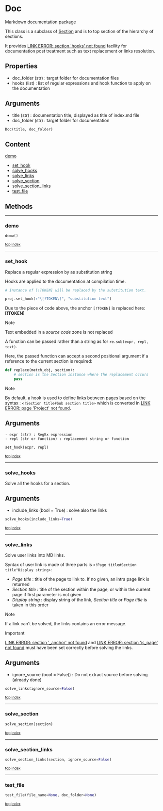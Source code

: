 # Doc

Markdown documentation package

This class is a subclass of [Section](section.md) and is to top section of the
hierarchy of sections.

It provides [LINK ERROR: section 'hooks' not found]() facility for documentation post treatment such as text replacement
or links resolution.

Properties
----------
- doc_folder (str) : target folder for documentation files
- hooks (list) : list of regular expressions and hook function to apply on the documentation

Arguments
---------
- title (str) : documentation title, displayed as title of index.md file
- doc_folder (str) : target folder for documentation

``` python
Doc(title, doc_folder)
```



## Content

[demo](#demo)
- [set_hook](#set_hook)
- [solve_hooks](#solve_hooks)
- [solve_links](#solve_links)
- [solve_section](#solve_section)
- [solve_section_links](#solve_section_links)
- [test_file](#test_file)



## Methods

----------
### demo



``` python
demo()
```



<sub>[top](#doc) [index](index.md)</sub>



----------
### set_hook

Replace a regular expression by as substitution string

Hooks are applied to the documentation at compilation time.

``` python
# Instance of [!TOKEN] will be replaced by the substitution text.

proj.set_hook(r"\[!TOKEN\]", "substitution text")
```

Due to the piece of code above, the anchor `[!TOKEN]` is replaced here: **[!TOKEN]**

> [!NOTE]
> Text embedded in a _source code_ zone is not replaced

A function can be passed rather than a string as for `re.sub(expr, repl, text)`.

Here, the passed function can accept a second positional argument if a reference
to the current section is required:

``` python
def replace(match_obj, section):
    # section is the Section instance where the replacement occurs
    pass
```

> [!NOTE]
> By default, a hook is used to define links between pages based on the
> syntax : `<!Section title#Sub section title>` which is converted in [LINK ERROR: page 'Project' not found]().

Arguments
---------
    - expr (str) : RegEx expression
    - repl (str or function) : replacement string or function

``` python
set_hook(expr, repl)
```



<sub>[top](#doc) [index](index.md)</sub>



----------
### solve_hooks

Solve all the hooks for a section.

Arguments
---------
- include_links (bool = True) : solve also the links

``` python
solve_hooks(include_links=True)
```



<sub>[top](#doc) [index](index.md)</sub>



----------
### solve_links

Solve user links into MD links.

Syntax of user link is made of three parts is
`<!Page title#Section title"Display string>`:
- _Page title_ : title of the page to link to. If no given,
  an intra page link is returned
- _Section title_ : title of the section within the page, or
  within the current page if first parameter is not given
- _Display string_ : display string of the link, _Section title_ or
  _Page title_ is taken in this order
 
> [!NOTE]
> If a link can't be solved, the links contains an error message.

> [!IMPORTANT]
> [LINK ERROR: section '_anchor' not found]() and [LINK ERROR: section 'is_page' not found]() must have been set correctly before solving the links.
 
Arguments
---------
- ignore_source (bool = False)) : Do not extract source before solving (already done)

``` python
solve_links(ignore_source=False)
```



<sub>[top](#doc) [index](index.md)</sub>



----------
### solve_section



``` python
solve_section(section)
```



<sub>[top](#doc) [index](index.md)</sub>



----------
### solve_section_links



``` python
solve_section_links(section, ignore_source=False)
```



<sub>[top](#doc) [index](index.md)</sub>



----------
### test_file



``` python
test_file(file_name=None, doc_folder=None)
```



<sub>[top](#doc) [index](index.md)</sub>

